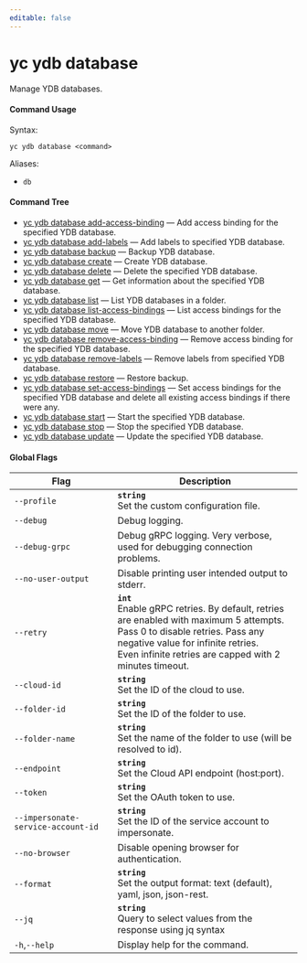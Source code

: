```yaml
---
editable: false
---
```


# yc ydb database

Manage YDB databases.

#### Command Usage

Syntax: 

`yc ydb database <command>`

Aliases: 

- `db`

#### Command Tree

- [yc ydb database add-access-binding](add-access-binding.md) — Add access binding for the specified YDB database.
- [yc ydb database add-labels](add-labels.md) — Add labels to specified YDB database.
- [yc ydb database backup](backup.md) — Backup YDB database.
- [yc ydb database create](create.md) — Create YDB database.
- [yc ydb database delete](delete.md) — Delete the specified YDB database.
- [yc ydb database get](get.md) — Get information about the specified YDB database.
- [yc ydb database list](list.md) — List YDB databases in a folder.
- [yc ydb database list-access-bindings](list-access-bindings.md) — List access bindings for the specified YDB database.
- [yc ydb database move](move.md) — Move YDB database to another folder.
- [yc ydb database remove-access-binding](remove-access-binding.md) — Remove access binding for the specified YDB database.
- [yc ydb database remove-labels](remove-labels.md) — Remove labels from specified YDB database.
- [yc ydb database restore](restore.md) — Restore backup.
- [yc ydb database set-access-bindings](set-access-bindings.md) — Set access bindings for the specified YDB database and delete all existing access bindings if there were any.
- [yc ydb database start](start.md) — Start the specified YDB database.
- [yc ydb database stop](stop.md) — Stop the specified YDB database.
- [yc ydb database update](update.md) — Update the specified YDB database.

#### Global Flags

| Flag | Description |
|----|----|
|`--profile`|<b>`string`</b><br/>Set the custom configuration file.|
|`--debug`|Debug logging.|
|`--debug-grpc`|Debug gRPC logging. Very verbose, used for debugging connection problems.|
|`--no-user-output`|Disable printing user intended output to stderr.|
|`--retry`|<b>`int`</b><br/>Enable gRPC retries. By default, retries are enabled with maximum 5 attempts.<br/>Pass 0 to disable retries. Pass any negative value for infinite retries.<br/>Even infinite retries are capped with 2 minutes timeout.|
|`--cloud-id`|<b>`string`</b><br/>Set the ID of the cloud to use.|
|`--folder-id`|<b>`string`</b><br/>Set the ID of the folder to use.|
|`--folder-name`|<b>`string`</b><br/>Set the name of the folder to use (will be resolved to id).|
|`--endpoint`|<b>`string`</b><br/>Set the Cloud API endpoint (host:port).|
|`--token`|<b>`string`</b><br/>Set the OAuth token to use.|
|`--impersonate-service-account-id`|<b>`string`</b><br/>Set the ID of the service account to impersonate.|
|`--no-browser`|Disable opening browser for authentication.|
|`--format`|<b>`string`</b><br/>Set the output format: text (default), yaml, json, json-rest.|
|`--jq`|<b>`string`</b><br/>Query to select values from the response using jq syntax|
|`-h`,`--help`|Display help for the command.|
